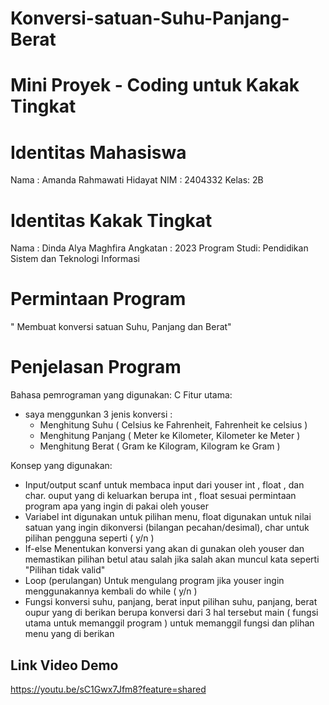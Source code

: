 # Konversi-satuan-Suhu-Panjang-Berat

# Mini Proyek - Coding untuk Kakak Tingkat

# Identitas Mahasiswa
 Nama : Amanda Rahmawati Hidayat
 NIM  : 2404332
 Kelas: 2B
 
# Identitas Kakak Tingkat
 Nama         : Dinda Alya Maghfira
 Angkatan     : 2023
 Program Studi: Pendidikan Sistem dan Teknologi Informasi
 
# Permintaan Program
" Membuat konversi satuan Suhu, Panjang dan Berat"

# Penjelasan Program
 Bahasa pemrograman yang digunakan: C
 Fitur utama:
 - saya menggunkan 3 jenis konversi :
   - Menghitung Suhu ( Celsius ke Fahrenheit, Fahrenheit ke celsius )
   - Menghitung Panjang ( Meter ke Kilometer, Kilometer ke Meter )
   - Menghitung Berat ( Gram ke Kilogram,  Kilogram ke Gram )

  
Konsep yang digunakan:
 - Input/output
   scanf untuk membaca input dari youser int , float , dan char. ouput yang di keluarkan berupa int , float sesuai permintaan program apa 
    yang ingin di pakai oleh youser
 - Variabel
   int digunakan untuk pilihan menu, float digunakan untuk nilai satuan yang ingin dikonversi (bilangan pecahan/desimal),
    char untuk pilihan pengguna seperti ( y/n )
 - If-else
   Menentukan konversi yang akan di gunakan oleh youser dan memastikan pilihan betul atau salah jika salah akan muncul kata seperti 
   "Pilihan tidak valid"
 - Loop (perulangan)
   Untuk mengulang program jika youser ingin menggunakannya kembali do while ( y/n )
 - Fungsi
    konversi suhu, panjang, berat input pilihan suhu, panjang, berat oupur yang di berikan berupa konversi dari 3 hal tersebut
     main ( fungsi utama untuk memanggil program ) untuk memanggil fungsi dan plihan menu yang di berikan 
  
  
## Link Video Demo
https://youtu.be/sC1Gwx7Jfm8?feature=shared 
